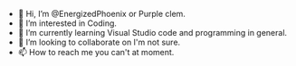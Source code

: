 - 👋 Hi, I’m @EnergizedPhoenix or Purple clem.
- 👀 I’m interested in Coding.
- 🌱 I’m currently learning Visual Studio code and programming in general.
- 💞️ I’m looking to collaborate on I'm not sure.
- 📫 How to reach me you can't at moment.

<!---
EnergizedPhoenix/EnergizedPhoenix is a ✨ special ✨ repository because its `README.md` (this file) appears on your GitHub profile.
You can click the Preview link to take a look at your changes.
--->
